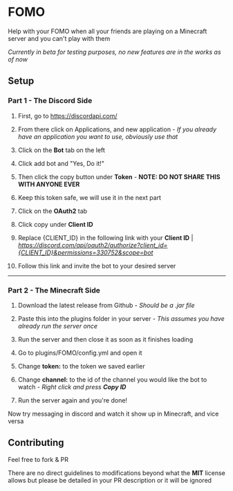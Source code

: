 # FOMO

Help with your FOMO when all your friends are playing on a Minecraft server and you can't play with them

*Currently in beta for testing purposes, no new features are in the works as of now*



## Setup

### Part 1 - The Discord Side

1. First, go to https://discordapi.com/

2. From there click on Applications, and new application - *If you already have an application you want to use, obviously use that*

3. Click on the **Bot** tab on the left

4. Click add bot and "Yes, Do it!"

5. Then click the copy button under **Token** - **NOTE: DO NOT SHARE THIS WITH ANYONE EVER**

6. Keep this token safe, we will use it in the next part

7. Click on the **OAuth2** tab

8. Click copy under **Client ID**

9. Replace {CLIENT_ID} in the following link with your **Client ID** | *https://discord.com/api/oauth2/authorize?client_id={CLIENT_ID}&permissions=330752&scope=bot*
    
10. Follow this link and invite the bot to your desired server
       
       
   
   ---
   
   

### Part 2 - The Minecraft Side

1. Download the latest release from Github - *Should be a .jar file*

2. Paste this into the plugins folder in your server - *This assumes you have already run the server once*

3. Run the server and then close it as soon as it finishes loading

4. Go to plugins/FOMO/config.yml and open it

5. Change **token:** to the token we saved earlier

6. Change **channel:** to the id of the channel you would like the bot to watch - *Right click and press __Copy ID__*

7. Run the server again and you're done!



Now try messaging in discord and watch it show up in Minecraft, and vice versa



## Contributing

Feel free to fork & PR

There are no direct guidelines to modifications beyond what the **MIT** license allows but please be detailed in your PR description or it will be ignored
